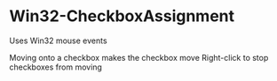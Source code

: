 # Win32-CheckboxAssignment

Uses Win32 mouse events

Moving onto a checkbox makes the checkbox move
Right-click to stop checkboxes from moving
